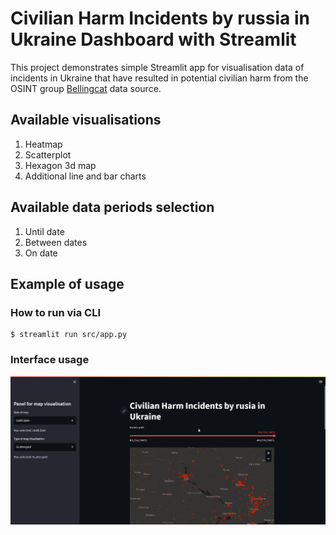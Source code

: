 # Civilian Harm Incidents by russia in Ukraine Dashboard with Streamlit

This project demonstrates simple Streamlit app for visualisation data of incidents in Ukraine that have resulted in potential civilian harm from the OSINT group  [Bellingcat](https://www.bellingcat.com/) data source.

## Available visualisations

1. Heatmap
2. Scatterplot
3. Hexagon 3d map
4. Additional line and bar charts

## Available data periods selection

1. Until date
2. Between dates
3. On date

## Example of usage

### How to run via CLI

```console
$ streamlit run src/app.py
```

### Interface usage

![Intefrace Gif](https://github.com/kesha001/Civ_Harm_Ukraine_Streamlit_Dashboard/blob/main/images/dashboard_usage.gif)
